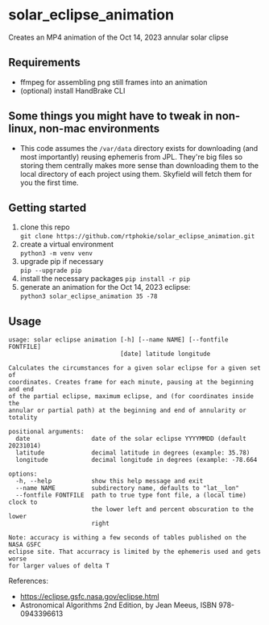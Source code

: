 # solar_eclipse_animation

Creates an MP4 animation of the Oct 14, 2023 annular solar clipse

## Requirements

* ffmpeg for assembling png still frames into an animation
* (optional) install HandBrake CLI 

## Some things you might have to tweak in non-linux, non-mac environments
* This code assumes the ``/var/data`` directory exists for downloading (and most importantly) reusing ephemeris from JPL.  They're big files so storing them centrally makes more sense than downloading them to the local directory of each project using them.  Skyfield will fetch them for you the first time.

## Getting started

1. clone this repo  
   ``git clone https://github.com/rtphokie/solar_eclipse_animation.git``
1. create a virtual environment  
``python3 -m venv venv``
1. upgrade pip if necessary  
``pip --upgrade pip``
1. install the necessary packages
``pip install -r pip``
1. generate an animation for the Oct 14, 2023 eclipse:  
``
python3 solar_eclipse_animation 35 -78
``

## Usage
```
usage: solar eclipse animation [-h] [--name NAME] [--fontfile FONTFILE]
                               [date] latitude longitude

Calculates the circumstances for a given solar eclipse for a given set of
coordinates. Creates frame for each minute, pausing at the beginning and end
of the partial eclipse, maximum eclipse, and (for coordinates inside the
annular or partial path) at the beginning and end of annularity or totality

positional arguments:
  date                 date of the solar eclipse YYYYMMDD (default 20231014)
  latitude             decimal latitude in degrees (example: 35.78)
  longitude            decimal longitude in degrees (example: -78.664

options:
  -h, --help           show this help message and exit
  --name NAME          subdirectory name, defaults to "lat__lon"
  --fontfile FONTFILE  path to true type font file, a (local time) clock to
                       the lower left and percent obscuration to the lower
                       right

Note: accuracy is withing a few seconds of tables published on the NASA GSFC
eclipse site. That accurracy is limited by the ephemeris used and gets worse
for larger values of delta T
```

References: 
* https://eclipse.gsfc.nasa.gov/eclipse.html
* Astronomical Algorithms 2nd Edition, by Jean Meeus, ISBN 978-0943396613



